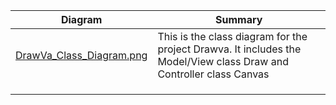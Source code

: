 | Diagram | Summary |
| ------- | ------- |
| [DrawVa_Class_Diagram.png](https://github.com/g-bolotin/CS151-DrawVa/blob/main/diagrams/Drawva_Class_Diagram.png) | This is the class diagram for the project Drawva. It includes the Model/View class Draw and Controller class Canvas |
| []() | |
| []() | |
| []() | |
